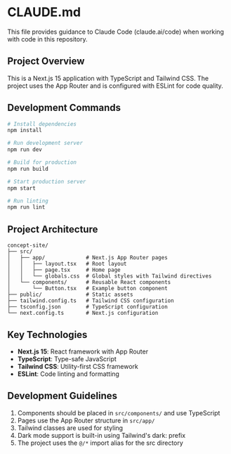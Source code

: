 # CLAUDE.md

This file provides guidance to Claude Code (claude.ai/code) when working with code in this repository.

## Project Overview

This is a Next.js 15 application with TypeScript and Tailwind CSS. The project uses the App Router and is configured with ESLint for code quality.

## Development Commands

```bash
# Install dependencies
npm install

# Run development server
npm run dev

# Build for production
npm run build

# Start production server
npm start

# Run linting
npm run lint
```

## Project Architecture

```
concept-site/
├── src/
│   ├── app/             # Next.js App Router pages
│   │   ├── layout.tsx   # Root layout
│   │   ├── page.tsx     # Home page
│   │   └── globals.css  # Global styles with Tailwind directives
│   └── components/      # Reusable React components
│       └── Button.tsx   # Example button component
├── public/              # Static assets
├── tailwind.config.ts   # Tailwind CSS configuration
├── tsconfig.json        # TypeScript configuration
└── next.config.ts       # Next.js configuration
```

## Key Technologies

- **Next.js 15**: React framework with App Router
- **TypeScript**: Type-safe JavaScript
- **Tailwind CSS**: Utility-first CSS framework
- **ESLint**: Code linting and formatting

## Development Guidelines

1. Components should be placed in `src/components/` and use TypeScript
2. Pages use the App Router structure in `src/app/`
3. Tailwind classes are used for styling
4. Dark mode support is built-in using Tailwind's dark: prefix
5. The project uses the `@/*` import alias for the src directory